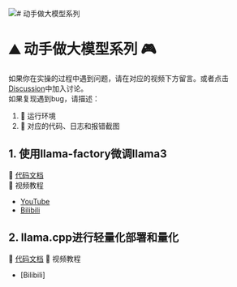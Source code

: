 ![# 动手做大模型系列](assets/logo.png)
# ⛰️ 动手做大模型系列 🎮

如果你在实操的过程中遇到问题，请在对应的视频下方留言。或者点击[Discussion](https://github.com/echonoshy/cgft-llm/discussions/)中加入讨论。  
如果复现遇到bug，请描述：
1. 🎯 运行环境
2. 🧩 对应的代码、日志和报错截图

## 1. 使用llama-factory微调llama3
📒 [代码文档](llama-factory/README.md)    
🎥 视频教程
- [YouTube](https://youtu.be/Hpc4QQQuLWM)
- [Bilibili](https://www.bilibili.com/video/BV1uw4m1S7Cd/?vd_source=2acabf9b10c0b70274da02f31cf31368)


## 2. llama.cpp进行轻量化部署和量化
📒 [代码文档](llama-cpp/README.md) 
🎥 视频教程
- [Bilibili]
